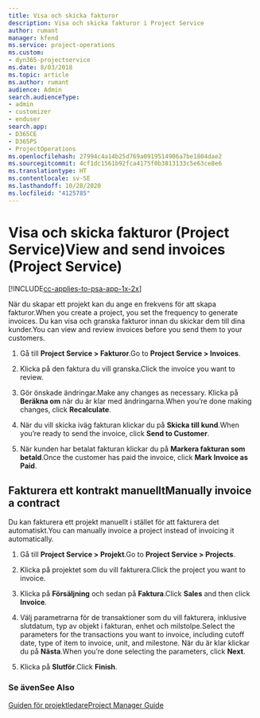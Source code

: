 ```yaml
---
title: Visa och skicka fakturor
description: Visa och skicka fakturor i Project Service
author: rumant
manager: kfend
ms.service: project-operations
ms.custom:
- dyn365-projectservice
ms.date: 8/03/2018
ms.topic: article
ms.author: rumant
audience: Admin
search.audienceType:
- admin
- customizer
- enduser
search.app:
- D365CE
- D365PS
- ProjectOperations
ms.openlocfilehash: 27994c4a14b25d769a0919514906a7be1804dae2
ms.sourcegitcommit: 4cf1dc1561b92fca4175f0b3813133c5e63ce8e6
ms.translationtype: HT
ms.contentlocale: sv-SE
ms.lasthandoff: 10/28/2020
ms.locfileid: "4125785"
---
```

# <a name="view-and-send-invoices-project-service"></a><span data-ttu-id="f29b1-103">Visa och skicka fakturor (Project Service)</span><span class="sxs-lookup"><span data-stu-id="f29b1-103">View and send invoices (Project Service)</span></span>

[!INCLUDE[cc-applies-to-psa-app-1x-2x](../includes/cc-applies-to-psa-app-1x-2x.md)]

<span data-ttu-id="f29b1-104">När du skapar ett projekt kan du ange en frekvens för att skapa fakturor.</span><span class="sxs-lookup"><span data-stu-id="f29b1-104">When you create a project, you set the frequency to generate invoices.</span></span> <span data-ttu-id="f29b1-105">Du kan visa och granska fakturor innan du skickar dem till dina kunder.</span><span class="sxs-lookup"><span data-stu-id="f29b1-105">You can view and review invoices before you send them to your customers.</span></span>  
  
1.  <span data-ttu-id="f29b1-106">Gå till **Project Service > Fakturor**.</span><span class="sxs-lookup"><span data-stu-id="f29b1-106">Go to **Project Service > Invoices**.</span></span>  
  
2.  <span data-ttu-id="f29b1-107">Klicka på den faktura du vill granska.</span><span class="sxs-lookup"><span data-stu-id="f29b1-107">Click the invoice you want to review.</span></span>  
  
3.  <span data-ttu-id="f29b1-108">Gör önskade ändringar.</span><span class="sxs-lookup"><span data-stu-id="f29b1-108">Make any changes as necessary.</span></span> <span data-ttu-id="f29b1-109">Klicka på **Beräkna om** när du är klar med ändringarna.</span><span class="sxs-lookup"><span data-stu-id="f29b1-109">When you’re done making changes, click **Recalculate**.</span></span>  
  
4.  <span data-ttu-id="f29b1-110">När du vill skicka iväg fakturan klickar du på **Skicka till kund**.</span><span class="sxs-lookup"><span data-stu-id="f29b1-110">When you’re ready to send the invoice, click **Send to Customer**.</span></span>  
  
5.  <span data-ttu-id="f29b1-111">När kunden har betalat fakturan klickar du på **Markera fakturan som betald**.</span><span class="sxs-lookup"><span data-stu-id="f29b1-111">Once the customer has paid the invoice, click **Mark Invoice as Paid**.</span></span>  
  
## <a name="manually-invoice-a-contract"></a><span data-ttu-id="f29b1-112">Fakturera ett kontrakt manuellt</span><span class="sxs-lookup"><span data-stu-id="f29b1-112">Manually invoice a contract</span></span>  
 <span data-ttu-id="f29b1-113">Du kan fakturera ett projekt manuellt i stället för att fakturera det automatiskt.</span><span class="sxs-lookup"><span data-stu-id="f29b1-113">You can manually invoice a project instead of invoicing it automatically.</span></span>  
  
1.  <span data-ttu-id="f29b1-114">Gå till **Project Service > Projekt**.</span><span class="sxs-lookup"><span data-stu-id="f29b1-114">Go to **Project Service > Projects**.</span></span>  
  
2.  <span data-ttu-id="f29b1-115">Klicka på projektet som du vill fakturera.</span><span class="sxs-lookup"><span data-stu-id="f29b1-115">Click the project you want to invoice.</span></span>  
  
3.  <span data-ttu-id="f29b1-116">Klicka på **Försäljning** och sedan på **Faktura**.</span><span class="sxs-lookup"><span data-stu-id="f29b1-116">Click **Sales** and then click **Invoice**.</span></span>  
  
4.  <span data-ttu-id="f29b1-117">Välj parametrarna för de transaktioner som du vill fakturera, inklusive slutdatum, typ av objekt i fakturan, enhet och milstolpe.</span><span class="sxs-lookup"><span data-stu-id="f29b1-117">Select the parameters for the transactions you want to invoice, including cutoff date, type of item to invoice, unit, and milestone.</span></span> <span data-ttu-id="f29b1-118">När du är klar klickar du på **Nästa**.</span><span class="sxs-lookup"><span data-stu-id="f29b1-118">When you’re done selecting the parameters, click **Next**.</span></span>  
  
5.  <span data-ttu-id="f29b1-119">Klicka på **Slutför**.</span><span class="sxs-lookup"><span data-stu-id="f29b1-119">Click **Finish**.</span></span>  
  
### <a name="see-also"></a><span data-ttu-id="f29b1-120">Se även</span><span class="sxs-lookup"><span data-stu-id="f29b1-120">See Also</span></span>  
 [<span data-ttu-id="f29b1-121">Guiden för projektledare</span><span class="sxs-lookup"><span data-stu-id="f29b1-121">Project Manager Guide</span></span>](../psa/project-manager-guide.md)
